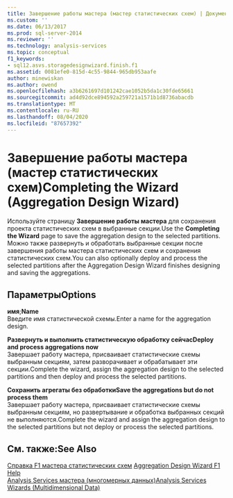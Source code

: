 ```yaml
---
title: Завершение работы мастера (мастер статистических схем) | Документация Майкрософт
ms.custom: ''
ms.date: 06/13/2017
ms.prod: sql-server-2014
ms.reviewer: ''
ms.technology: analysis-services
ms.topic: conceptual
f1_keywords:
- sql12.asvs.storagedesignwizard.finish.f1
ms.assetid: 0081efe0-815d-4c55-9844-965db953aafe
author: minewiskan
ms.author: owend
ms.openlocfilehash: a3b6261697d101242cae1052b5da1c30fde65661
ms.sourcegitcommit: ad4d92dce894592a259721a1571b1d8736abacdb
ms.translationtype: MT
ms.contentlocale: ru-RU
ms.lasthandoff: 08/04/2020
ms.locfileid: "87657392"
---
```

# <a name="completing-the-wizard-aggregation-design-wizard"></a><span data-ttu-id="50070-102">Завершение работы мастера (мастер статистических схем)</span><span class="sxs-lookup"><span data-stu-id="50070-102">Completing the Wizard (Aggregation Design Wizard)</span></span>
  <span data-ttu-id="50070-103">Используйте страницу **Завершение работы мастера** для сохранения проекта статистических схем в выбранные секции.</span><span class="sxs-lookup"><span data-stu-id="50070-103">Use the **Completing the Wizard** page to save the aggregation design to the selected partitions.</span></span> <span data-ttu-id="50070-104">Можно также развернуть и обработать выбранные секции после завершения работы мастера статистических схем и сохранения статистических схем.</span><span class="sxs-lookup"><span data-stu-id="50070-104">You can also optionally deploy and process the selected partitions after the Aggregation Design Wizard finishes designing and saving the aggregations.</span></span>  
  
## <a name="options"></a><span data-ttu-id="50070-105">Параметры</span><span class="sxs-lookup"><span data-stu-id="50070-105">Options</span></span>  
 <span data-ttu-id="50070-106">**имя**;</span><span class="sxs-lookup"><span data-stu-id="50070-106">**Name**</span></span>  
 <span data-ttu-id="50070-107">Введите имя статистической схемы.</span><span class="sxs-lookup"><span data-stu-id="50070-107">Enter a name for the aggregation design.</span></span>  
  
 <span data-ttu-id="50070-108">**Развернуть и выполнить статистическую обработку сейчас**</span><span class="sxs-lookup"><span data-stu-id="50070-108">**Deploy and process aggregations now**</span></span>  
 <span data-ttu-id="50070-109">Завершает работу мастера, присваивает статистические схемы выбранным секциям, затем разворачивает и обрабатывает эти секции.</span><span class="sxs-lookup"><span data-stu-id="50070-109">Complete the wizard, assign the aggregation design to the selected partitions and then deploy and process the selected partitions.</span></span>  
  
 <span data-ttu-id="50070-110">**Сохранить агрегаты без обработки**</span><span class="sxs-lookup"><span data-stu-id="50070-110">**Save the aggregations but do not process them**</span></span>  
 <span data-ttu-id="50070-111">Завершает работу мастера, присваивает статистические схемы выбранным секциям, но развертывание и обработка выбранных секций не выполняются.</span><span class="sxs-lookup"><span data-stu-id="50070-111">Complete the wizard and assign the aggregation design to the selected partitions but not deploy or process the selected partitions.</span></span>  
  
## <a name="see-also"></a><span data-ttu-id="50070-112">См. также:</span><span class="sxs-lookup"><span data-stu-id="50070-112">See Also</span></span>  
 <span data-ttu-id="50070-113">[Справка F1 мастера статистических схем](aggregation-design-wizard-f1-help.md) </span><span class="sxs-lookup"><span data-stu-id="50070-113">[Aggregation Design Wizard F1 Help](aggregation-design-wizard-f1-help.md) </span></span>  
 [<span data-ttu-id="50070-114">Analysis Services мастера &#40;многомерных данных&#41;</span><span class="sxs-lookup"><span data-stu-id="50070-114">Analysis Services Wizards &#40;Multidimensional Data&#41;</span></span>](analysis-services-wizards-multidimensional-data.md)  
  
  
